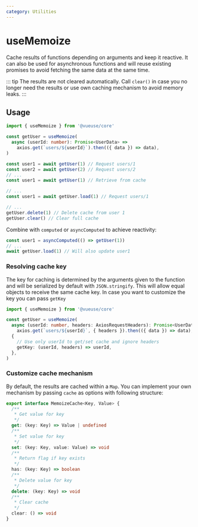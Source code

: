 ```yaml
---
category: Utilities
---
```


# useMemoize

Cache results of functions depending on arguments and keep it reactive. It can also be used for asynchronous functions and will reuse existing promises to avoid fetching the same data at the same time.

::: tip
The results are not cleared automatically. Call `clear()` in case you no longer need the results or use own caching mechanism to avoid memory leaks.
:::

## Usage

```ts
import { useMemoize } from '@vueuse/core'

const getUser = useMemoize(
  async (userId: number): Promise<UserData> =>
    axios.get(`users/${userId}`).then(({ data }) => data),
)

const user1 = await getUser(1) // Request users/1
const user2 = await getUser(2) // Request users/2
// ...
const user1 = await getUser(1) // Retrieve from cache

// ...
const user1 = await getUser.load(1) // Request users/1

// ...
getUser.delete(1) // Delete cache from user 1
getUser.clear() // Clear full cache
```

Combine with `computed` or `asyncComputed` to achieve reactivity:

```ts
const user1 = asyncComputed(() => getUser(1))
// ...
await getUser.load(1) // Will also update user1
```

### Resolving cache key

The key for caching is determined by the arguments given to the function and will be serialized by default with `JSON.stringify`.
This will allow equal objects to receive the same cache key. In case you want to customize the key you can pass `getKey`

```ts
import { useMemoize } from '@vueuse/core'

const getUser = useMemoize(
  async (userId: number, headers: AxiosRequestHeaders): Promise<UserData> =>
    axios.get(`users/${userId}`, { headers }).then(({ data }) => data),
  {
    // Use only userId to get/set cache and ignore headers
    getKey: (userId, headers) => userId,
  },
)
```

### Customize cache mechanism

By default, the results are cached within a `Map`. You can implement your own mechanism by passing `cache` as options with following structure:

```ts twoslash
export interface MemoizeCache<Key, Value> {
  /**
   * Get value for key
   */
  get: (key: Key) => Value | undefined
  /**
   * Set value for key
   */
  set: (key: Key, value: Value) => void
  /**
   * Return flag if key exists
   */
  has: (key: Key) => boolean
  /**
   * Delete value for key
   */
  delete: (key: Key) => void
  /**
   * Clear cache
   */
  clear: () => void
}
```
